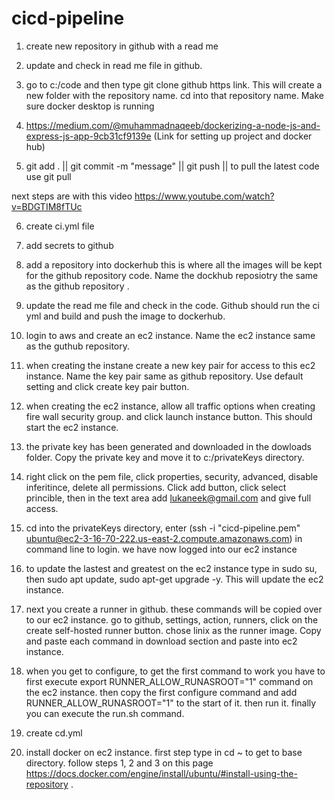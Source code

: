 # cicd-pipeline

1. create new repository in github with a read me

2. update and check in read me file in github.

3. go to c:/code and then type git clone github https link. This will create a new folder with the repository name. cd into that repository name.  Make sure docker desktop is running

4. https://medium.com/@muhammadnaqeeb/dockerizing-a-node-js-and-express-js-app-9cb31cf9139e (Link for setting up project and docker hub)

5. git add . || git commit -m "message" || git push || to pull the latest code use git pull

next steps are with this video https://www.youtube.com/watch?v=BDGTIM8fTUc

6. create ci.yml file 

7. add secrets to github

8. add a repository into dockerhub this is where all the images will be kept for the github repository code.  Name the dockhub reposiotry the same as the github repository .  

9. update the read me file and check in the code.  Github should run the ci yml and build and push the image to dockerhub.  

10. login to aws and create an ec2 instance.  Name the ec2 instance same as the guthub repository.  

11. when creating the instane create a new key pair for access to this ec2 instance.  Name the key pair same as github repository.  Use default setting and click create key pair button.  

12. when creating the ec2 instance, allow all traffic options when creating fire wall security group.  and click launch instance button.  This should start the ec2 instance.

12. the private key has been generated and downloaded in the dowloads folder.  Copy the private key and move it to c:/privateKeys directory.  

13. right click on the pem file, click properties, security, advanced, disable inferitince, delete all permissions.  Click add button, click select princible, then in the text area add lukaneek@gmail.com and give full access.  

13. cd into the privateKeys directory, enter (ssh -i "cicd-pipeline.pem" ubuntu@ec2-3-16-70-222.us-east-2.compute.amazonaws.com) in command line to login.  we have now logged into our ec2 instance

14. to update the lastest and greatest on the ec2 instance type in sudo su, then sudo apt update, sudo apt-get upgrade -y.  This will update the ec2 instance. 

15. next you create a runner in github.  these commands will be copied over to our ec2 instance.  go to github, settings, action, runners, click on the create self-hosted runner button.  chose linix as the runner image.  Copy and paste each command in download section and paste into ec2 instance.  

16. when you get to configure, to get the first command to work you have to first execute export RUNNER_ALLOW_RUNASROOT="1" command on the ec2 instance.  then copy the first configure command and add RUNNER_ALLOW_RUNASROOT="1" to the start of it.  then run it.  finally you can execute the run.sh command.  

17. create cd.yml

18. install docker on ec2 instance.  first step type in  cd ~ to get to base directory.  follow steps 1, 2 and 3 on this page https://docs.docker.com/engine/install/ubuntu/#install-using-the-repository .






